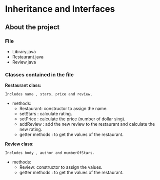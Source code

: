 # Inheritance and Interfaces

## About the project

### File

* Library.java
* Restaurant.java
* Review.java

### Classes contained in the file

**Restaurant class:**

```
Includes name , stars, price and review.
```

* methods:
  * Restaurant: constructor to assign the name.
  * setStars : calculate rating.
  * setPrice : calculate the price (number of dollar sing).
  * addReview : add the new review to the restaurant and calculate the new rating.
  * getter methods : to get the values of the restaurant.

 **Review class:**

```
Includes body , author and numberOfStars.
```

* methods:
    * Review: constructor to assign the values.
    * getter methods : to get the values of the restaurant.